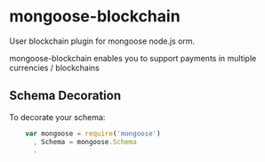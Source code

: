 mongoose-blockchain
===================

User blockchain plugin for mongoose node.js orm.

mongoose-blockchain enables you to support payments in multiple currencies / blockchains

## Schema Decoration

To decorate your schema:

```javascript
    var mongoose = require('mongoose')
      , Schema = mongoose.Schema
      . 

```